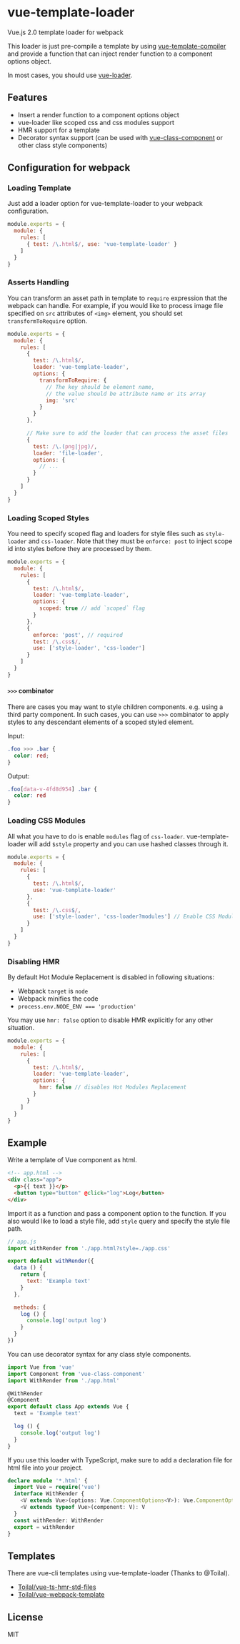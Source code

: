 # vue-template-loader

Vue.js 2.0 template loader for webpack

This loader is just pre-compile a template by using [vue-template-compiler](https://www.npmjs.com/package/vue-template-compiler) and provide a function that can inject render function to a component options object.  

In most cases, you should use [vue-loader](https://github.com/vuejs/vue-loader).

## Features

- Insert a render function to a component options object
- vue-loader like scoped css and css modules support
- HMR support for a template
- Decorator syntax support (can be used with [vue-class-component](https://github.com/vuejs/vue-class-component) or other class style components)

## Configuration for webpack

### Loading Template

Just add a loader option for vue-template-loader to your webpack configuration.

```js
module.exports = {
  module: {
    rules: [
      { test: /\.html$/, use: 'vue-template-loader' }
    ]
  }
}
```

### Asserts Handling

You can transform an asset path in template to `require` expression that the webpack can handle. For example, if you would like to process image file specified on `src` attributes of `<img>` element, you should set `transformToRequire` option.

```js
module.exports = {
  module: {
    rules: [
      {
        test: /\.html$/,
        loader: 'vue-template-loader',
        options: {
          transformToRequire: {
            // The key should be element name,
            // the value should be attribute name or its array
            img: 'src'
          }
        }
      },

      // Make sure to add the loader that can process the asset files
      {
        test: /\.(png|jpg)/,
        loader: 'file-loader',
        options: {
          // ...
        }
      }
    ]
  }
}
```

### Loading Scoped Styles

You need to specify scoped flag and loaders for style files such as `style-loader` and `css-loader`. Note that they must be `enforce: post` to inject scope id into styles before they are processed by them.

```js
module.exports = {
  module: {
    rules: [
      {
        test: /\.html$/,
        loader: 'vue-template-loader',
        options: {
          scoped: true // add `scoped` flag
        }
      },
      {
        enforce: 'post', // required
        test: /\.css$/,
        use: ['style-loader', 'css-loader']
      }
    ]
  }
}
```

#### `>>>` combinator

There are cases you may want to style children components. e.g. using a third party component. In such cases, you can use `>>>` combinator to apply styles to any descendant elements of a scoped styled element.

Input:

```css
.foo >>> .bar {
  color: red;
}
```

Output:

```css
.foo[data-v-4fd8d954] .bar {
  color: red
}
```

### Loading CSS Modules

All what you have to do is enable `modules` flag of `css-loader`. vue-template-loader will add `$style` property and you can use hashed classes through it.

```js
module.exports = {
  module: {
    rules: [
      {
        test: /\.html$/,
        use: 'vue-template-loader'
      },
      {
        test: /\.css$/,
        use: ['style-loader', 'css-loader?modules'] // Enable CSS Modules
      }
    ]
  }
}
```

### Disabling HMR

By default Hot Module Replacement is disabled in following situations:

 * Webpack `target` is `node`
 * Webpack minifies the code
 * `process.env.NODE_ENV === 'production'`

You may use `hmr: false` option to disable HMR explicitly for any other situation.

```js
module.exports = {
  module: {
    rules: [
      {
        test: /\.html$/,
        loader: 'vue-template-loader',
        options: {
          hmr: false // disables Hot Modules Replacement
        }
      }
    ]
  }
}
```

## Example

Write a template of Vue component as html.

```html
<!-- app.html -->
<div class="app">
  <p>{{ text }}</p>
  <button type="button" @click="log">Log</button>
</div>
```

Import it as a function and pass a component option to the function. If you also would like to load a style file, add `style` query and specify the style file path.

```js
// app.js
import withRender from './app.html?style=./app.css'

export default withRender({
  data () {
    return {
      text: 'Example text'
    }
  },

  methods: {
    log () {
      console.log('output log')
    }
  }
})
```

You can use decorator syntax for any class style components.

```js
import Vue from 'vue'
import Component from 'vue-class-component'
import WithRender from './app.html'

@WithRender
@Component
export default class App extends Vue {
  text = 'Example text'

  log () {
    console.log('output log')
  }
}
```

If you use this loader with TypeScript, make sure to add a declaration file for html file into your project.

```ts
declare module '*.html' {
  import Vue = require('vue')
  interface WithRender {
    <V extends Vue>(options: Vue.ComponentOptions<V>): Vue.ComponentOptions<V>
    <V extends typeof Vue>(component: V): V
  }
  const withRender: WithRender
  export = withRender
}
```

## Templates

There are vue-cli templates using vue-template-loader (Thanks to @Toilal).

- [Toilal/vue-ts-hmr-std-files](https://github.com/Toilal/vue-ts-hmr-std-files)
- [Toilal/vue-webpack-template](https://github.com/Toilal/vue-webpack-template)

## License

MIT
